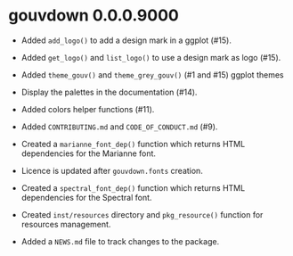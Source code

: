 # gouvdown 0.0.0.9000

* Added `add_logo()` to add a design mark in a ggplot (#15).

* Added `get_logo()` and `list_logo()` to use a design mark as logo (#15).

* Added `theme_gouv()` and `theme_grey_gouv()` (#1 and #15) ggplot themes

* Display the palettes in the documentation (#14).

* Added colors helper functions (#11).

* Added `CONTRIBUTING.md` and `CODE_OF_CONDUCT.md` (#9).

* Created a `marianne_font_dep()` function which returns HTML dependencies for
the Marianne font.

* Licence is updated after `gouvdown.fonts` creation.

* Created a `spectral_font_dep()` function which returns HTML dependencies for
the Spectral font.

* Created `inst/resources` directory and `pkg_resource()` function for 
resources management.

* Added a `NEWS.md` file to track changes to the package.
